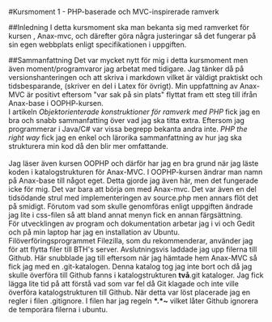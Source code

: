 #Kursmoment 1 - PHP-baserade och MVC-inspirerade ramverk

##Inledning
I detta kursmoment ska man bekanta sig med ramverket för kursen , Anax-mvc, och därefter göra några justeringar så det fungerar på sin egen webbplats enligt specifikationen i uppgiften.  
 
##Sammanfattning
Det var mycket nytt för mig i detta kursmoment men även moment/programvaror jag arbetat med tidigare. Jag tänker då på versionshanteringen och att skriva i markdown vilket är väldigt praktiskt och tidsbesparande, (skriver en del i Latex för övrigt). Min uppfattning av Anax-MVC är positivt eftersom "var sak på sin plats" flyttat fram ett steg till ifrån Anax-base i OOPHP-kursen.<br> I artikeln *Objektorienterade konstruktioner för ramverk med PHP* fick jag en bra och snabb sammanfatting över vad jag ska titta extra. Eftersom jag programmerar i Java/C# var vissa begrepp bekanta andra inte. *PHP the right way* fick jag en enkel och lärorika sammanfattning av hur jag ska strukturera min kod då den blir mer omfattande.<br><br> Jag läser även kursen OOPHP och därför har jag en bra grund när jag läste koden i katalogstrukturen för Anax-MVC. I OOPHP-kursen ändrar man namn på Anax-base till något eget. Detta gjorde jag även här, men det fungerade icke för mig. Det var bara att börja om med Anax-mvc. Det var även en del tidsödande strul med implementeringen av source.php men annars flöt det på smidigt. Förutom vad som skulle genomföras enligt uppgiften ändrade jag lite i css-filen så att bland annat menyn fick en annan färgsättning.<br>För utvecklingen av program och dokumentation arbetar jag i vi och Gedit och på min laptop har jag en installation av Ubuntu. Filöverföringsprogrammet Filezilla, som du rekommenderar, använder jag för att flytta filer till BTH's server. Avslutningsvis laddade jag upp filerna till Github. Här snubblade jag till eftersom när jag hämtade hem Anax-MVC så fick jag med en .git-katalogen. Denna katalog tog jag inte bort och då jag skulle överföra till Github fanns i katalogstrukturen <b>två</b>.git kataloger. Jag fick lägga lite tid på att förstå vad som var fel då Git klagade och inte ville överföra katalogstrukturen till Github. När detta var löst placerade jag en regler i filen .gitignore. I filen har jag regeln <b>\*.\*~</b> vilket låter Github ignorera de temporära filerna i ubuntu.   

